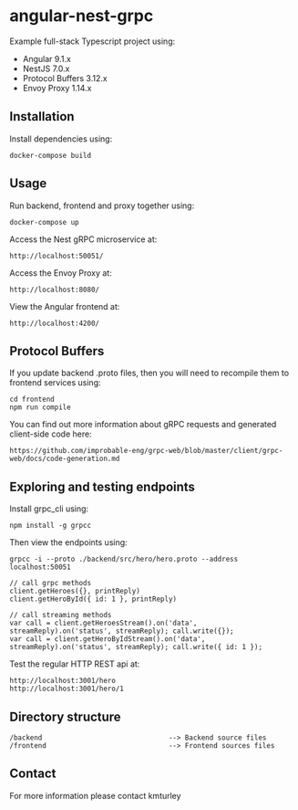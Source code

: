 # angular-nest-grpc

Example full-stack Typescript project using:

* Angular 9.1.x
* NestJS 7.0.x
* Protocol Buffers 3.12.x
* Envoy Proxy 1.14.x


## Installation

Install dependencies using:

    docker-compose build


## Usage

Run backend, frontend and proxy together using:

    docker-compose up

Access the Nest gRPC microservice at:

    http://localhost:50051/

Access the Envoy Proxy at:

    http://localhost:8080/

View the Angular frontend at:

    http://localhost:4200/


## Protocol Buffers

If you update backend .proto files, then you will need to recompile them to frontend services using:

    cd frontend
    npm run compile

You can find out more information about gRPC requests and generated client-side code here:

    https://github.com/improbable-eng/grpc-web/blob/master/client/grpc-web/docs/code-generation.md


## Exploring and testing endpoints

Install grpc_cli using:

    npm install -g grpcc

Then view the endpoints using:

    grpcc -i --proto ./backend/src/hero/hero.proto --address localhost:50051

    // call grpc methods
    client.getHeroes({}, printReply)
    client.getHeroById({ id: 1 }, printReply)

    // call streaming methods
    var call = client.getHeroesStream().on('data', streamReply).on('status', streamReply); call.write({});
    var call = client.getHeroByIdStream().on('data', streamReply).on('status', streamReply); call.write({ id: 1 });

Test the regular HTTP REST api at:

    http://localhost:3001/hero
    http://localhost:3001/hero/1


## Directory structure

    /backend                               --> Backend source files
    /frontend                              --> Frontend sources files


## Contact

For more information please contact kmturley
